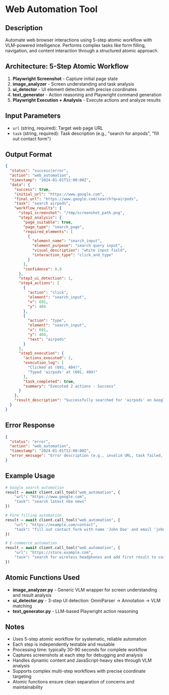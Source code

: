 # Web Automation Tool

## Description
Automate web browser interactions using 5-step atomic workflow with VLM-powered intelligence. Performs complex tasks like form filling, navigation, and content interaction through a structured atomic approach.

## Architecture: 5-Step Atomic Workflow
1. **Playwright Screenshot** - Capture initial page state
2. **image_analyzer** - Screen understanding and task analysis  
3. **ui_detector** - UI element detection with precise coordinates
4. **text_generator** - Action reasoning and Playwright command generation
5. **Playwright Execution + Analysis** - Execute actions and analyze results

## Input Parameters
- `url` (string, required): Target web page URL
- `task` (string, required): Task description (e.g., "search for airpods", "fill out contact form")

## Output Format
```json
{
  "status": "success|error",
  "action": "web_automation", 
  "timestamp": "2024-01-01T12:00:00Z",
  "data": {
    "success": true,
    "initial_url": "https://www.google.com",
    "final_url": "https://www.google.com/search?q=airpods",
    "task": "search airpods",
    "workflow_results": {
      "step1_screenshot": "/tmp/screenshot_path.png",
      "step2_analysis": {
        "page_suitable": true,
        "page_type": "search_page", 
        "required_elements": [
          {
            "element_name": "search_input",
            "element_purpose": "search query input",
            "visual_description": "white input field",
            "interaction_type": "click_and_type"
          }
        ],
        "confidence": 0.9
      },
      "step3_ui_detection": 1,
      "step4_actions": [
        {
          "action": "click",
          "element": "search_input",
          "x": 691,
          "y": 404
        },
        {
          "action": "type", 
          "element": "search_input",
          "x": 691,
          "y": 404,
          "text": "airpods"
        }
      ],
      "step5_execution": {
        "actions_executed": 2,
        "execution_log": [
          "Clicked at (691, 404)",
          "Typed 'airpods' at (691, 404)"
        ],
        "task_completed": true,
        "summary": "Executed 2 actions - Success"
      }
    },
    "result_description": "Successfully searched for 'airpods' on Google..."
  }
}
```

## Error Response
```json
{
  "status": "error",
  "action": "web_automation",
  "timestamp": "2024-01-01T12:00:00Z", 
  "error_message": "Error description (e.g., invalid URL, task failed, timeout)"
}
```

## Example Usage
```python
# Google search automation
result = await client.call_tool("web_automation", {
    "url": "https://www.google.com",
    "task": "search latest nba news"
})

# Form filling automation  
result = await client.call_tool("web_automation", {
    "url": "https://example.com/contact",
    "task": "fill out contact form with name 'John Doe' and email 'john@example.com'"
})

# E-commerce automation
result = await client.call_tool("web_automation", {
    "url": "https://store.example.com", 
    "task": "search for wireless headphones and add first result to cart"
})
```

## Atomic Functions Used
- **image_analyzer.py** - Generic VLM wrapper for screen understanding and result analysis
- **ui_detector.py** - 3-step UI detection: OmniParser → Annotation → VLM matching  
- **text_generator.py** - LLM-based Playwright action reasoning

## Notes
- Uses 5-step atomic workflow for systematic, reliable automation
- Each step is independently testable and reusable
- Processing time: typically 30-90 seconds for complete workflow
- Captures screenshots at each step for debugging and analysis
- Handles dynamic content and JavaScript-heavy sites through VLM analysis
- Supports complex multi-step workflows with precise coordinate targeting
- Atomic functions ensure clean separation of concerns and maintainability